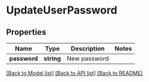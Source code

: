 # UpdateUserPassword

## Properties
Name | Type | Description | Notes
------------ | ------------- | ------------- | -------------
**password** | **string** | New password | 

[[Back to Model list]](../README.md#documentation-for-models) [[Back to API list]](../README.md#documentation-for-api-endpoints) [[Back to README]](../README.md)


